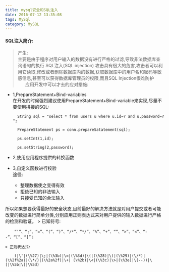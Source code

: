 ```yaml
---
title: mysql安全和SQL注入
date: 2016-07-12 13:35:08 
tags: MySql
category: MySQL
---
```

####  SQL注入简介:

> 产生:  
主要是由于程序对用户输入的数据没有进行严格的过滤,导致非法数据库查询语句的执行 SQL注入(SQL injection) 攻击具有很大的危害,攻击者可以利用它读取,修改或者删除数据库内的数据,获取数据库中的用户名和密码等敏感信息,甚至可以获得数据库管理员的权限,而且SQL Injection很难防护  
&nbsp;&nbsp;&nbsp;&nbsp;&nbsp;&nbsp;应用开发中可以才去的应对措施: 

+ 1,PrepareStatement+Bind-variables   
在开发的时候强烈建议使用PrepareStatement+Bind-variable来实现,尽量不要使用拼接的SQL:

    	String sql = "select * from users u where u.id=? and u.password=? ";
    
    	PrepareStatement ps = conn.prepareSatatement(sql);
    
    	ps.setInt(1,id);
    
    	ps.setString(2,password);

+ 2,使用应用程序提供的转换函数

+ 3,自定义函数进行校验   
途径:
    - 整理数据使之变得有效
    - 拒绝已知的非法输入
    - 只接受已知的合法输入

 所以如果想要获得最好的安全状态,目前最好的解决方法就是对用户提交或者可能改变的数据进行简单分类,分别应用正则表达式来对用户提供的输入数据进行严格的检测和验证。
    > 已知符号:

	    “’”、“;”、“=”、“(”、“)”、“/*”、“*/”、“%”、“+”、“”、“>”、“<”、“--”、“[”、“]”；

    > 正则表达式:

    	(|\'|(\%27)|\;|(\%3b)|\=|(\%3d)|\(|(\%28)|\)|(\%29)|(\/*)|(\%2f%2a)|(\*/)|(\%2a%2f)|\+| (\%2b)|\<|(\%3c)|\>|(\%3e)|\(--))|\[|\%5b|\]|\%5d)

			